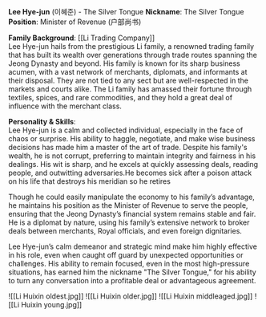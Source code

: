 **Lee Hye-jun** (이혜준) - The Silver Tongue
**Nickname**: The Silver Tongue  
**Position**: Minister of Revenue (户部尚书)

**Family Background**: [[Li Trading Company]]  
Lee Hye-jun hails from the prestigious Li family, a renowned trading family that has built its wealth over generations through trade routes spanning the Jeong Dynasty and beyond. His family is known for its sharp business acumen, with a vast network of merchants, diplomats, and informants at their disposal. They are not tied to any sect but are well-respected in the markets and courts alike. The Li family has amassed their fortune through textiles, spices, and rare commodities, and they hold a great deal of influence with the merchant class.

**Personality & Skills**:  
Lee Hye-jun is a calm and collected individual, especially in the face of chaos or surprise. His ability to haggle, negotiate, and make wise business decisions has made him a master of the art of trade. Despite his family's wealth, he is not corrupt, preferring to maintain integrity and fairness in his dealings. His wit is sharp, and he excels at quickly assessing deals, reading people, and outwitting adversaries.He becomes sick after a poison attack on his life that destroys his meridian so he retires

Though he could easily manipulate the economy to his family’s advantage, he maintains his position as the Minister of Revenue to serve the people, ensuring that the Jeong Dynasty’s financial system remains stable and fair. He is a diplomat by nature, using his family’s extensive network to broker deals between merchants, Royal officials, and even foreign dignitaries.

Lee Hye-jun’s calm demeanor and strategic mind make him highly effective in his role, even when caught off guard by unexpected opportunities or challenges. His ability to remain focused, even in the most high-pressure situations, has earned him the nickname "The Silver Tongue," for his ability to turn any conversation into a profitable deal or advantageous agreement.

![[Li Huixin oldest.jpg]]
![[Li Huixin older.jpg]]
![[Li Huixin middleaged.jpg]]
![[Li Huixin young.jpg]]